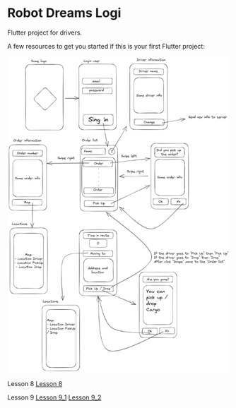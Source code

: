 # Robot Dreams Logi

Flutter project for drivers.

A few resources to get you started if this is your first Flutter project:

![Scheme](doc/project.jpg)

Lesson 8
[Lesson 8](doc/lesson_8.gif)

Lesson 9
[Lesson 9_1](doc/lesson_9_1.gif)
[Lesson 9_2](doc/lesson_9_2.gif)
